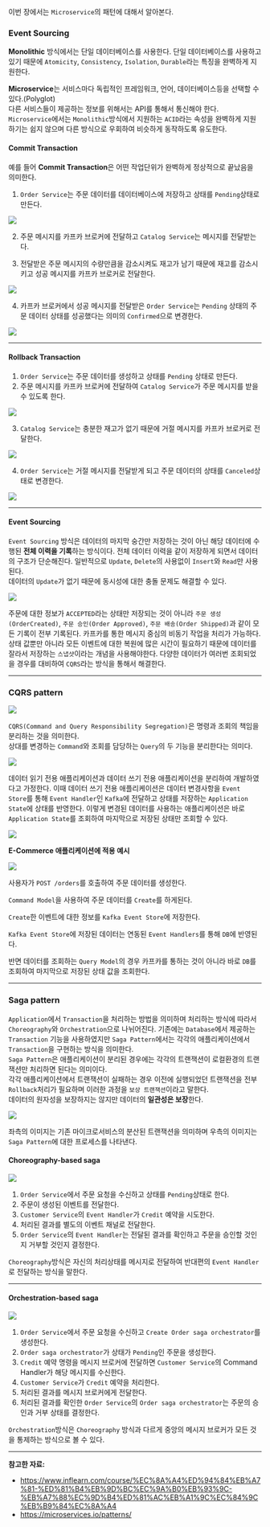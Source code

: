 이번 장에서는 `Microservice`의 패턴에 대해서 알아본다.


### Event Sourcing

**Monolithic** 방식에서는 단일 데이터베이스를 사용한다.
단일 데이터베이스를 사용하고 있기 때문에 `Atomicity`, `Consistency`, `Isolation`, `Durable`라는 특징을 완벽하게 지원한다.
  
**Microservice**는 서비스마다 독립적인 프레임워크, 언어, 데이터베이스등을 선택할 수 있다.(Polyglot)  
다른 서비스들이 제공하는 정보를 위해서는 API를 통해서 통신해야 한다.
`Microservice`에서는 `Monolithic`방식에서 지원하는 `ACID`라는 속성을 완벽하게 지원하기는 쉽지 않으며 다른 방식으로 우회하여 비슷하게 동작하도록 유도한다.

#### Commit Transaction

예를 들어 **Commit Transaction**은 어떤 작업단위가 완벽하게 정상적으로 끝났음을 의미한다.

1. `Order Service`는 주문 데이터를 데이터베이스에 저장하고 상태를 `Pending`상태로 만든다.
  
![](microservice_pattern_image/commit-transaction-1.png)
  
2. 주문 메시지를 카프카 브로커에 전달하고 `Catalog Service`는 메시지를 전달받는다.

3. 전달받은 주문 메시지의 수량만큼을 감소시켜도 재고가 남기 때문에 재고를 감소시키고 성공 메시지를 카프카 브로커로 전달한다.

![](microservice_pattern_image/commit-transaction-2.png)

4. 카프카 브로커에서 성공 메시지를 전달받은 `Order Service`는 `Pending` 상태의 주문 데이터 상태를 성공했다는 의미의 `Confirmed`으로 변경한다.

![](microservice_pattern_image/commit-transaction-3.png)

---

#### Rollback Transaction

1. `Order Service`는 주문 데이터를 생성하고 상태를 `Pending` 상태로 만든다.
2. 주문 메시지를 카프카 브로커에 전달하여 `Catalog Service`가 주문 메시지를 받을 수 있도록 한다.

![](microservice_pattern_image/commit-transaction-1.png)

3. `Catalog Service`는 충분한 재고가 없기 때문에 거절 메시지를 카프카 브로커로 전달한다.

![](microservice_pattern_image/rollback-transaction-2.png)

4. `Order Service`는 거절 메시지를 전달받게 되고 주문 데이터의 상태를 `Canceled`상태로 변경한다.

![](microservice_pattern_image/rollback-transaction-3.png)

---

#### Event Sourcing

`Event Sourcing` 방식은 데이터의 마지막 숭간만 저장하는 것이 아닌 해당 데이터에 수행된 **전체 이력을 기록**하는 방식이다.
전체 데이터 이력을 같이 저장하게 되면서 데이터의 구조가 단순해진다. 일반적으로 `Update`, `Delete`의 사용없이 `Insert`와 `Read`만 사용된다.  
데이터의 `Update`가 없기 때문에 동시성에 대한 충돌 문제도 해결할 수 있다.

![](microservice_pattern_image/event-sourcing-1.png)

주문에 대한 정보가 `ACCEPTED`라는 상태만 저장되는 것이 아니라 `주문 생성(OrderCreated)`, `주문 승인(Order Approved)`, `주문 배송(Order Shipped)`과 같이 모든 기록이 전부 기록된다. 
카프카를 통한 메시지 중심의 비동기 작업을 처리가 가능하다. 상태 값뿐만 아니라 모든 이벤트에 대한 복원에 많은 시간이 필요하기 때문에 데이터를 잘라서 저장하는 `스냅샷`이라는 개념을 사용해야한다.
다양한 데이터가 여러번 조회되었을 경우를 대비하여 `CQRS`라는 방식을 통해서 해결한다.

---

### CQRS pattern

![](microservice_pattern_image/kafka-cqrs-1.png)

`CQRS(Command and Query Responsibility Segregation)`은 명령과 조회의 책임을 분리하는 것을 의미한다.  
상대를 변경하는 `Command`와 조회를 담당하는 `Query`의 두 기능을 분리한다는 의미다.

![](microservice_pattern_image/kafka-cqrs-2.png)

데이터 읽기 전용 애플리케이션과 데이터 쓰기 전용 애플리케이션을 분리하여 개발하였다고 가정한다.
이때 데이터 쓰기 전용 애플리케이션은 데이터 변경사항을 `Event Store`를 통해 `Event Handler`인 `Kafka`에 전달하고 상태를 저장하는 `Application State`에 상태를 반영한다.
이렇게 변경된 데이터를 사용하는 애플리케이션은 바로 `Application State`를 조회하여 마지막으로 저장된 상태만 조회할 수 있다.

![](microservice_pattern_image/kafka-cqrs-3.png)

**E-Commerce 애플리케이션에 적용 예시**

![](microservice_pattern_image/order-service-cqrs-1.png)

사용자가 `POST /orders`를 호출하여 주문 데이터를 생성한다.

`Command Model`을 사용하여 주문 데이터를 `Create`를 하게된다.

`Create`한 이벤트에 대한 정보를 `Kafka Event Store`에 저장한다.

`Kafka Event Store`에 저장된 데이터는 연동된 `Event Handlers`를 통해 `DB`에 반영된다.

반면 데이터를 조회하는 `Query Model`의 경우 카프카를 통하는 것이 아니라 바로 `DB`를 조회하여 마지막으로 저장된 상태 값을 조회한다.

---

### Saga pattern

`Application`에서 `Transaction`을 처리하는 방법을 의미하며 처리하는 방식에 따라서 `Choreography`와 `Orchestration`으로 나뉘어진다.
기존에는 `Database`에서 제공하는 `Transaction` 기능을 사용하였지만 `Saga Pattern`에서는 각각의 애플리케이션에서 `Transaction`을 구현하는 방식을 의미한다.  
`Saga Pattern`은 애플리케이션이 분리된 경우에는 각각의 트랜잭션이 로컬환경의 트랜잭션만 처리하면 된다는 의미이다.  
각각 애플리케이션에서 트랜잭션이 실패하는 경우 이전에 실행되었던 트랜잭션을 전부 `Rollback`처리가 필요하며 이러한 과정을 `보상 트랜잭션`이라고 말한다.  
데이터의 원자성을 보장하지는 않지만 데이터의 **일관성은 보장**한다.

![](microservice_pattern_image/saga-pattern.png)

좌측의 이미지는 기존 마이크로서비스의 분산된 트랜잭션을 의미하며 우측의 이미지는 `Saga Pattern`에 대한 프로세스를 나타낸다.

#### Choreography-based saga

![](microservice_pattern_image/choreography-based-saga.png)

1. `Order Service`에서 주문 요청을 수신하고 상태를 `Pending`상태로 한다.
2. 주문이 생성된 이벤트를 전달한다.
3. `Customer Service`의 `Event Handler`가 `Credit` 예약을 시도한다.
4. 처리된 결과를 별도의 이벤트 채널로 전달한다.
5. `Order Service`의 `Event Handler`는 전달된 결과를 확인하고 주문을 승인할 것인지 거부할 것인지 결정한다.

`Choreography`방식은 자신의 처리상태를 메시지로 전달하여 반대편의 `Event Handler`로 전달하는 방식을 말한다.

---

#### Orchestration-based saga

![](microservice_pattern_image/orchestration-based-saga.png)

1. `Order Service`에서 주문 요청을 수신하고 `Create Order saga orchestrator`를 생성한다.
2. `Order saga orchestrator`가 상태가 `Pending`인 주문을 생성한다.
3. `Credit` 예약 명령을 메시지 브로커에 전달하면 `Customer Service`의 Command Handler가 해당 메시지를 수신한다.
4. `Customer Service`가 `Credit` 예약을 처리한다.
5. 처리된 결과를 메시지 브로커에게 전달한다.
6. 처리된 결과를 확인한 `Order Service`의 `Order saga orchestrator`는 주문의 승인과 거부 상태를 결정한다.

`Orchestration`방식은 `Choreography` 방식과 다르게 중앙의 메시지 브로커가 모든 것을 통제하는 방식으로 볼 수 있다.

---

**참고한 자료:**

- https://www.inflearn.com/course/%EC%8A%A4%ED%94%84%EB%A7%81-%ED%81%B4%EB%9D%BC%EC%9A%B0%EB%93%9C-%EB%A7%88%EC%9D%B4%ED%81%AC%EB%A1%9C%EC%84%9C%EB%B9%84%EC%8A%A4
- https://microservices.io/patterns/